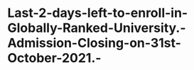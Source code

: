 # Last-2-days-left-to-enroll-in-Globally-Ranked-University.-Admission-Closing-on-31st-October-2021.-